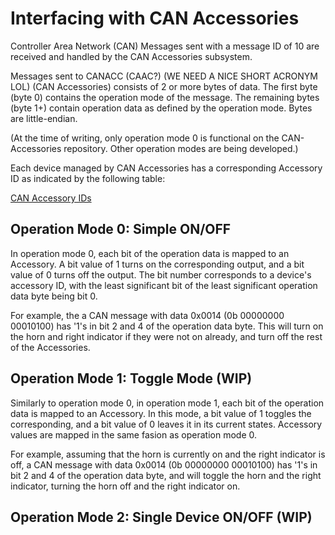 # Interfacing with CAN Accessories

Controller Area Network (CAN) Messages sent with a message ID of 10 are received and handled by the CAN Accessories subsystem.

Messages sent to CANACC (CAAC?) (WE NEED A NICE SHORT ACRONYM LOL) (CAN Accessories) consists of 2 or more bytes of data. The first byte (byte 0) contains the operation mode of the message. The remaining bytes (byte 1+) contain operation data as defined by the operation mode. Bytes are little-endian.

(At the time of writing, only operation mode 0 is functional on the CAN-Accessories repository. Other operation modes are being developed.)

Each device managed by CAN Accessories has a corresponding Accessory ID as indicated by the following table:

[CAN Accessory IDs](https://www.notion.so/f77d696999a34ffc8d54b09842da4c63)

## Operation Mode 0: Simple ON/OFF

In operation mode 0, each bit of the operation data is mapped to an Accessory. A bit value of 1 turns on the corresponding output, and a bit value of 0 turns off the output. The bit number corresponds to a device's accessory ID, with the least significant bit of the least significant operation data byte being bit 0.

For example, the a CAN message with data 0x0014 (0b 00000000 00010100) has '1's in bit 2 and 4 of the operation data byte. This will turn on the horn and right indicator if they were not on already, and turn off the rest of the Accessories.

## Operation Mode 1: Toggle Mode (WIP)

Similarly to operation mode 0, in operation mode 1, each bit of the operation data is mapped to an Accessory. In this mode, a bit value of 1 toggles the corresponding, and a bit value of 0 leaves it in its current states. Accessory values are mapped in the same fasion as operation mode 0.

For example, assuming that the horn is currently on and the right indicator is off, a CAN message with data 0x0014 (0b 00000000 00010100) has '1's in bit 2 and 4 of the operation data byte, and will toggle the horn and the right indicator, turning the horn off and the right indicator on.

## Operation Mode 2: Single Device ON/OFF (WIP)
